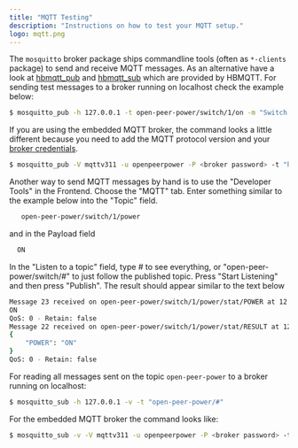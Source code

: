 ```yaml
---
title: "MQTT Testing"
description: "Instructions on how to test your MQTT setup."
logo: mqtt.png
---
```


The `mosquitto` broker package ships commandline tools (often as `*-clients` package) to send and receive MQTT messages. As an alternative have a look at [hbmqtt_pub](http://hbmqtt.readthedocs.org/en/latest/references/hbmqtt_pub.html) and [hbmqtt_sub](http://hbmqtt.readthedocs.org/en/latest/references/hbmqtt_sub.html) which are provided by HBMQTT. For sending test messages to a broker running on localhost check the example below:

```bash
$ mosquitto_pub -h 127.0.0.1 -t open-peer-power/switch/1/on -m "Switch is ON"
```

If you are using the embedded MQTT broker, the command looks a little different because you need to add the MQTT protocol version and your [broker credentials](/docs/mqtt/broker#embedded-broker).

```bash
$ mosquitto_pub -V mqttv311 -u openpeerpower -P <broker password> -t "hello" -m world
```

Another way to send MQTT messages by hand is to use the "Developer Tools" in the Frontend. Choose the "MQTT" tab. Enter something similar to the example below into the "Topic" field.

```bash
   open-peer-power/switch/1/power
 ```
 and in the Payload field
 ```bash
   ON
```
In the "Listen to a topic" field, type # to see everything, or "open-peer-power/switch/#" to just follow the published topic. Press "Start Listening" and then press "Publish". The result should appear similar to the text below 

```bash
Message 23 received on open-peer-power/switch/1/power/stat/POWER at 12:16 PM:
ON
QoS: 0 - Retain: false
Message 22 received on open-peer-power/switch/1/power/stat/RESULT at 12:16 PM:
{
    "POWER": "ON"
}
QoS: 0 - Retain: false
```

For reading all messages sent on the topic `open-peer-power` to a broker running on localhost:

```bash
$ mosquitto_sub -h 127.0.0.1 -v -t "open-peer-power/#"
```

For the embedded MQTT broker the command looks like:

```bash
$ mosquitto_sub -v -V mqttv311 -u openpeerpower -P <broker password> -t "#"
```

